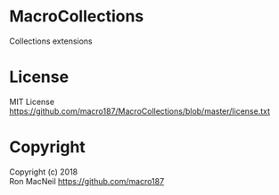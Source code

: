 MacroCollections
================

Collections extensions


License
=======

MIT License <https://github.com/macro187/MacroCollections/blob/master/license.txt>


Copyright
=========

Copyright (c) 2018  
Ron MacNeil <https://github.com/macro187>

